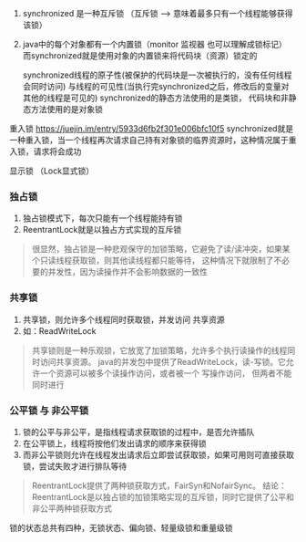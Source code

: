 1. synchronized 是一种互斥锁 （互斥锁 --> 意味着最多只有一个线程能够获得该锁）
2. java中的每个对象都有一个内置锁（monitor 监视器 也可以理解成锁标记）
   而synchronized就是使用对象的内置锁来将代码块（资源）锁定的
   
   synchronized线程的原子性(被保护的代码块是一次被执行的，没有任何线程会同时访问)
             与线程的可见性(当执行完synchronized之后，修改后的变量对其他的线程是可见的)
   synchronized的静态方法使用的是类锁， 代码块和非静态方法使用的是对象锁   
            
重入锁  https://juejin.im/entry/5933d6fb2f301e006bfc10f5
 synchronized就是一种重入锁，当一个线程再次请求自己持有对象锁的临界资源时，这种情况属于重入锁，请求将会成功

显示锁 （Lock显式锁）

### 独占锁
1. 独占锁模式下，每次只能有一个线程能持有锁
2. ReentrantLock就是以独占方式实现的互斥锁

> 很显然，独占锁是一种悲观保守的加锁策略，它避免了读/读冲突，如果某个只读线程获取锁，则其他读线程都只能等待，
  这种情况下就限制了不必要的并发性，因为读操作并不会影响数据的一致性

### 共享锁
1. 共享锁，则允许多个线程同时获取锁，并发访问 共享资源
2. 如：ReadWriteLock

> 共享锁则是一种乐观锁，它放宽了加锁策略，允许多个执行读操作的线程同时访问共享资源。 
  java的并发包中提供了ReadWriteLock，读-写锁。它允许一个资源可以被多个读操作访问，或者被一个 写操作访问，
  但两者不能同时进行

### 公平锁 与 非公平锁
1. 锁的公平与非公平，是指线程请求获取锁的过程中，是否允许插队
2. 在公平锁上，线程将按他们发出请求的顺序来获得锁
3. 而非公平锁则允许在线程发出请求后立即尝试获取锁，如果可用则可直接获取锁，尝试失败才进行排队等待

> ReentrantLock提供了两种锁获取方式，FairSyn和NofairSync。
  结论：ReentrantLock是以独占锁的加锁策略实现的互斥锁，同时它提供了公平和非公平两种锁获取方式



锁的状态总共有四种，无锁状态、偏向锁、轻量级锁和重量级锁